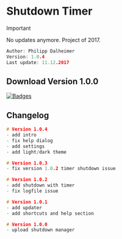 # Shutdown Timer

> [!IMPORTANT]  
> No updates anymore. Project of 2017.

```C
Author: Philipp Dalheimer
Version: 1.0.4
Last update: 11.12.2017
```

## Download Version 1.0.0
[![Badges](http://img.shields.io/:Download-1.0.4-fe7d37.svg)]([http://bitly.com/2AkGOYO](https://github.com/Karamellwuerfel/shutdown-timer/blob/master/Shutdown%20Timer%20Setup%201.0.4.exe))

## Changelog
```C
# Version 1.0.4
- add intro
- fix help dialog
- add settings
- add light/dark theme

# Version 1.0.3
- fix version 1.0.2 timer shutdown issue

# Version 1.0.2
- add shutdown with timer
- fix logfile issue

# Version 1.0.1
- add updater
- add shortcuts and help section

# Version 1.0.0
- upload shutdown manager
```
